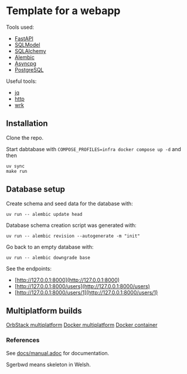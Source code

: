 # Template for a webapp

Tools used:

* [FastAPI](https://fastapi.tiangolo.com/)
* [SQLModel](https://sqlmodel.tiangolo.com/)
* [SQLAlchemy](https://www.sqlalchemy.org)
* [Alembic](https://alembic.sqlalchemy.org/en/latest/)
* [Asyncpg](https://magicstack.github.io/asyncpg/current/)
* [PostgreSQL](https://www.postgresql.org)

Useful tools:

* [jq](https://jqlang.github.io/jq/)
* [http](https://httpie.io/)
* [wrk](https://github.com/wg/wrk)

## Installation

Clone the repo.

Start dabtabase with `COMPOSE_PROFILES=infra docker compose up -d` and then

    uv sync
    make run

## Database setup

Create schema and seed data for the database with:

    uv run -- alembic update head

Database schema creation script was generated with:

    uv run -- alembic revision --autogenerate -m "init"

Go back to an empty database with:

    uv run -- alembic downgrade base


See the endpoints:
* [http://127.0.0.1:8000](http://127.0.0.1:8000)
* [http://127.0.0.1:8000/users](http://127.0.0.1:8000/users)
* [http://127.0.0.1:8000/users/1](http://127.0.0.1:8000/users/1)

## Multiplatform builds

[OrbStack multiplatform](https://docs.orbstack.dev/docker/images#multiplatform)
[Docker multiplatform](https://docs.docker.com/build/building/multi-platform/#building-multi-platform-images)
[Docker container](https://docs.docker.com/build/drivers/docker-container)

### References

See [docs/manual.adoc](Manual) for documentation.

Sgerbwd means skeleton in Welsh.
